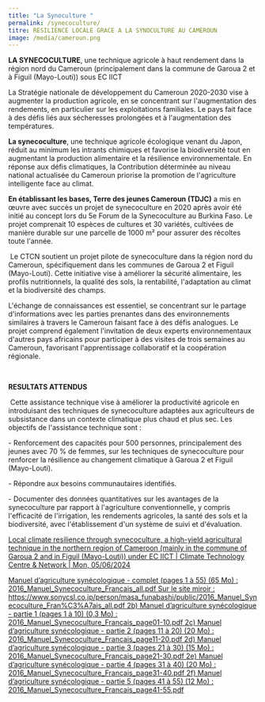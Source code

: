 ```yaml
---
title: "La Synoculture "
permalink: /synecoculture/
titre: RESILIENCE LOCALE GRACE A LA SYNOCULTURE AU CAMEROUN
image: /media/cameroun.png
---
```

**LA SYNECOCULTURE**, une technique agricole à haut rendement dans la région nord du Cameroun (principalement dans la commune de Garoua 2 et à Figuil (Mayo-Louti)) sous EC IICT

La Stratégie nationale de développement du Cameroun 2020-2030 vise à augmenter la production agricole, en se concentrant sur l'augmentation des rendements, en particulier sur les exploitations familiales. Le pays fait face à des défis liés aux sécheresses prolongées et à l'augmentation des températures.

**La synecoculture**, une technique agricole écologique venant du Japon, réduit au minimum les intrants chimiques et favorise la biodiversité tout en augmentant la production alimentaire et la résilience environnementale. En réponse aux défis climatiques, la Contribution déterminée au niveau national actualisée du Cameroun priorise la promotion de l'agriculture intelligente face au climat.

**En établissant les bases, Terre des jeunes Cameroun (TDJC)** a mis en œuvre avec succès un projet de synecoculture en 2020 après avoir été initié au concept lors du 5e Forum de la Synecoculture au Burkina Faso. Le projet comprenait 10 espèces de cultures et 30 variétés, cultivées de manière durable sur une parcelle de 1000 m² pour assurer des récoltes toute l'année.

 Le CTCN soutient un projet pilote de synecoculture dans la région nord du Cameroun, spécifiquement dans les communes de Garoua 2 et Figuil (Mayo-Louti). Cette initiative vise à améliorer la sécurité alimentaire, les profils nutritionnels, la qualité des sols, la rentabilité, l'adaptation au climat et la biodiversité des champs.

L'échange de connaissances est essentiel, se concentrant sur le partage d'informations avec les parties prenantes dans des environnements similaires à travers le Cameroun faisant face à des défis analogues. Le projet comprend également l'invitation de deux experts environnementaux d'autres pays africains pour participer à des visites de trois semaines au Cameroun, favorisant l'apprentissage collaboratif et la coopération régionale.

 

**RESULTATS ATTENDUS**

 Cette assistance technique vise à améliorer la productivité agricole en introduisant des techniques de synecoculture adaptées aux agriculteurs de subsistance dans un contexte climatique plus chaud et plus sec. Les objectifs de l'assistance technique sont :

\- Renforcement des capacités pour 500 personnes, principalement des jeunes avec 70 % de femmes, sur les techniques de synecoculture pour renforcer la résilience au changement climatique à Garoua 2 et Figuil (Mayo-Louti).

\- Répondre aux besoins communautaires identifiés.

\- Documenter des données quantitatives sur les avantages de la synecoculture par rapport à l'agriculture conventionnelle, y compris l'efficacité de l'irrigation, les rendements agricoles, la santé des sols et la biodiversité, avec l'établissement d'un système de suivi et d'évaluation.

[Local climate resilience through synecoculture, a high-yield agricultural technique in the northern region of Cameroon (mainly in the commune of Garoua 2 and in Figuil (Mayo-Louti)) under EC IICT | Climate Technology Centre & Network | Mon, 05/06/2024](https://www.ctc-n.org/technical-assistance/projects/local-climate-resilience-through-synecoculture-high-yield)


[Manuel d’agriculture synécologique - complet (pages 1 à 55) (65 Mo) : 2016_Manuel_Synecoculture_Francais_all.pdf Sur le site miroir : https://www.sonycsl.co.jp/person/masa_funabashi/public/2016_Manuel_Synecoculture_Fran%C3%A7ais_all.pdf 2b) Manuel d’agriculture synécologique - partie 1 (pages 1 à 10) (0,3 Mo) : 2016_Manuel_Synecoculture_Francais_page01-10.pdf 2c) Manuel d’agriculture synécologique - partie 2 (pages 11 à 20) (20 Mo) : 2016_Manuel_Synecoculture_Francais_page11-20.pdf 2d) Manuel d’agriculture synécologique - partie 3 (pages 21 à 30) (15 Mo) : 2016_Manuel_Synecoculture_Francais_page21-30.pdf 2e) Manuel d’agriculture synécologique - partie 4 (pages 31 à 40) (20 Mo) : 2016_Manuel_Synecoculture_Francais_page31-40.pdf 2f) Manuel d’agriculture synécologique - partie 5 (pages 41 à 55) (12 Mo) : 2016_Manuel_Synecoculture_Francais_page41-55.pdf](https://www.doc-developpement-durable.org/file/Culture/Agriculture/synecoculture/index2.html)
